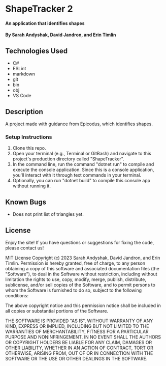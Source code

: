 # ShapeTracker 2

#### An application that identifies shapes

#### By Sarah Andyshak, David Jandron, and Erin Timlin

## Technologies Used

* C#
* ESLint
* markdown
* git
* bin
* obj
* VS Code

## Description
A project made with guidance from Epicodus, which identifies shapes. 

### Setup Instructions

1. Clone this repo.
2. Open your terminal (e.g., Terminal or GitBash) and navigate to this project's production directory called "ShapeTracker".
3. In the command line, run the command "dotnet run" to compile and execute the console application. Since this is a console application, you'll interact with it through text commands in your terminal.
4. Optionally, you can run "dotnet build" to compile this console app without running it.

## Known Bugs

* Does not print list of triangles yet.

## License
Enjoy the site! If you have questions or suggestions for fixing the code, please contact us!

MIT License Copyright (c) 2023 Sarah Andyshak, David Jandron, and Erin Timlin. Permission is hereby granted, free of charge, to any person obtaining a copy of this software and associated documentation files (the "Software"), to deal in the Software without restriction, including without limitation the rights to use, copy, modify, merge, publish, distribute, sublicense, and/or sell copies of the Software, and to permit persons to whom the Software is furnished to do so, subject to the following conditions:

The above copyright notice and this permission notice shall be included in all copies or substantial portions of the Software.

THE SOFTWARE IS PROVIDED "AS IS", WITHOUT WARRANTY OF ANY KIND, EXPRESS OR IMPLIED, INCLUDING BUT NOT LIMITED TO THE WARRANTIES OF MERCHANTABILITY, FITNESS FOR A PARTICULAR PURPOSE AND NONINFRINGEMENT. IN NO EVENT SHALL THE AUTHORS OR COPYRIGHT HOLDERS BE LIABLE FOR ANY CLAIM, DAMAGES OR OTHER LIABILITY, WHETHER IN AN ACTION OF CONTRACT, TORT OR OTHERWISE, ARISING FROM, OUT OF OR IN CONNECTION WITH THE SOFTWARE OR THE USE OR OTHER DEALINGS IN THE SOFTWARE.